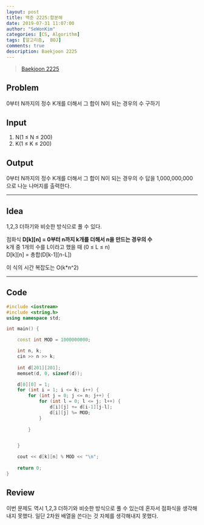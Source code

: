 ```yaml
---
layout: post
title: 백준 2225:합분해
date: 2019-07-31 11:07:00
author: "SeWonKim"
categories: [CS, Algorithm]
tags: [알고리즘,  BOJ]
comments: true
description: Baekjoon 2225
---
```


> [Baekjoon 2225](https://www.acmicpc.net/problem/2225)         


## Problem
  0부터 N까지의 정수 K개를 더해서 그 합이 N이 되는 경우의 수 구하기


## Input
  1. N(1 ≤ N ≤ 200)
  2. K(1 ≤ K ≤ 200)


## Output
  0부터 N까지의 정수 K개를 더해서 그 합이 N이 되는 경우의 수
  답을 1,000,000,000으로 나눈 나머지를 출력한다.



------



## Idea
  1,2,3 더하기와 비슷한 방식으로 풀 수 있다.

  점화식 **D[k][n] = 0부터 n까지 k개를 더해서 n을 만드는 경우의 수**    
  k개 중 1개의 수를 L이라고 했을 때 (0 ≤ L ≤ n)     
  D[k][n] = 총합(D[k-1][n-L])

  이 식의 시간 복잡도는 O(k*n^2)

  
------



## Code
```cpp
#include <iostream>
#include <string.h>
using namespace std;

int main() {

	const int MOD = 1000000000;

	int n, k;
	cin >> n >> k;
	
	int d[201][201];
	memset(d, 0, sizeof(d));

	d[0][0] = 1;
	for (int i = 1; i <= k; i++) {
		for (int j = 0; j <= n; j++) {
			for (int l = 0; l <= j; l++) {
				d[i][j] += d[i-1][j-l];
				d[i][j] %= MOD;
			}
			
		}


	}

	cout << d[k][n] % MOD << "\n";
	
	return 0;
}
```





## Review
  이번 문제도 역시 1,2,3 더하기와 비슷한 방식으로 풀 수 있는데 혼자서 점화식을 생각해내지 못했다.
  일단 2차원 배열을 쓴다는 것 자체를 생각해내지 못했다.
